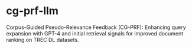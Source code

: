# cg-prf-llm
Corpus-Guided Pseudo-Relevance Feedback (CG-PRF): Enhancing query expansion with GPT-4 and initial retrieval signals for improved document ranking on TREC DL datasets.
